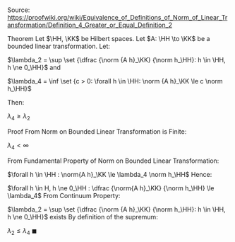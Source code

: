 # 

Source: https://proofwiki.org/wiki/Equivalence_of_Definitions_of_Norm_of_Linear_Transformation/Definition_4_Greater_or_Equal_Definition_2

Theorem
Let $\HH, \KK$ be Hilbert spaces.
Let $A: \HH \to \KK$ be a bounded linear transformation.
Let:

$\lambda_2 = \sup \set {\dfrac {\norm {A h}_\KK} {\norm h_\HH}: h \in \HH, h \ne 0_\HH}$
and

$\lambda_4 = \inf \set {c > 0: \forall h \in \HH: \norm {A h}_\KK \le c \norm h_\HH}$

Then:

$\lambda_4 \ge \lambda_2$


Proof
From Norm on Bounded Linear Transformation is Finite:

$\lambda_4 < \infty$

From Fundamental Property of Norm on Bounded Linear Transformation:

$\forall h \in \HH : \norm{A h}_\KK \le \lambda_4 \norm h_\HH$
Hence:

$\forall h \in H, h \ne 0_\HH : \dfrac {\norm{A h}_\KK} {\norm h_\HH} \le \lambda_4$
From Continuum Property:

$\lambda_2 = \sup \set {\dfrac {\norm {A h}_\KK} {\norm h_\HH}: h \in \HH, h \ne 0_\HH}$ exists
By definition of the supremum:

$\lambda_2 \le \lambda_4$
$\blacksquare$





